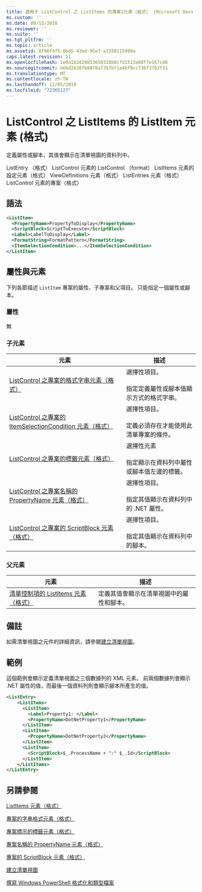 ```yaml
---
title: 適用于 ListControl 之 ListItems 的專案2元素（格式） |Microsoft Docs
ms.custom: ''
ms.date: 09/13/2016
ms.reviewer: ''
ms.suite: ''
ms.tgt_pltfrm: ''
ms.topic: article
ms.assetid: 0f96f4f5-8bd5-43ed-95e7-a7358115999a
caps.latest.revision: 11
ms.openlocfilehash: 1e0a1b2d20853650328b8cfd1513a08f7e167cd6
ms.sourcegitcommit: debd2b38fb8070a7357bf1a4bf9cc736f3702f31
ms.translationtype: MT
ms.contentlocale: zh-TW
ms.lasthandoff: 12/05/2019
ms.locfileid: "72365127"
---
```

# <a name="listitem-element-for-listitems-for-listcontrol-format"></a>ListControl 之 ListItems 的 ListItem 元素 (格式)

定義屬性或腳本，其值會顯示在清單視圖的資料列中。

ListEntry （格式） ListControl 元素的 ListControl （format） ListItems 元素的設定元素（格式） ViewDefinitions 元素（格式） ListEntries 元素（格式）ListControl 元素的專案（格式）

## <a name="syntax"></a>語法

```xml
<ListItem>
  <PropertyName>PropertyToDisplay</PropertyName>
  <ScriptBlock>ScriptToExecute</ScriptBlock>
  <Label>LabelToDisplay</Label>
  <FormatString>FormatPattern</FormatString>
  <ItemSelectionCondition>...</ItemSelectionCondition>
</ListItem>
```

## <a name="attributes-and-elements"></a>屬性與元素

下列各節描述 `ListItem` 專案的屬性、子專案和父項目。 只能指定一個屬性或腳本。

### <a name="attributes"></a>屬性

無

### <a name="child-elements"></a>子元素

|元素|描述|
|-------------|-----------------|
|[ListControl 之專案的格式字串元素（格式）](./formatstring-element-for-listitem-for-listcontrol-format.md)|選擇性項目。<br /><br /> 指定定義屬性或腳本值顯示方式的格式字串。|
|[ListControl 之專案的 ItemSelectionCondition 元素（格式）](./itemselectioncondition-element-for-listitem-for-listcontrol-format.md)|選擇性項目。<br /><br /> 定義必須存在才能使用此清單專案的條件。|
|[ListControl 之專案的標籤元素（格式）](./label-element-for-listitem-for-listcontrol-format.md)|選擇性元素<br /><br /> 指定顯示在資料列中屬性或腳本值左邊的標籤。|
|[ListControl 之專案名稱的 PropertyName 元素（格式）](./propertyname-element-for-listitem-for-listcontrol-format.md)|選擇性項目。<br /><br /> 指定其值顯示在資料列中的 .NET 屬性。|
|[ListControl 之專案的 ScriptBlock 元素（格式）](./scriptblock-element-for-listitem-for-listcontrol-format.md)|選擇性項目。<br /><br /> 指定其值顯示在資料列中的腳本。|

### <a name="parent-elements"></a>父元素

|元素|描述|
|-------------|-----------------|
|[清單控制項的 ListItems 元素（格式）](./listitems-element-for-listentry-for-listcontrol-format.md)|定義其值會顯示在清單視圖中的屬性和腳本。|

## <a name="remarks"></a>備註

如需清單視圖之元件的詳細資訊，請參閱[建立清單視圖](./creating-a-list-view.md)。

## <a name="example"></a>範例

這個範例會顯示定義清單視圖之三個數據列的 XML 元素。 前兩個數據列會顯示 .NET 屬性的值，而最後一個資料列則會顯示腳本所產生的值。

```xml
<ListEntry>
    <ListItems>
      <ListItem>
        <Label>Property1: </Label>
        <PropertyName>DotNetProperty1</PropertyName>
      </ListItem>
      <ListItem>
        <PropertyName>DotNetProperty2</PropertyName>
      </ListItem>
      <ListItem>
        <ScriptBlock>$_.ProcessName + ":" $_.Id</ScriptBlock>
      </ListItem>
    </ListItems>
</ListEntry>

```

## <a name="see-also"></a>另請參閱

[ListItems 元素（格式）](./listitems-element-for-listentry-for-listcontrol-format.md)

[專案的字串格式元素（格式）](./formatstring-element-for-listitem-for-listcontrol-format.md)

[專案標示的標籤元素（格式）](./label-element-for-listitem-for-listcontrol-format.md)

[專案名稱的 PropertyName 元素（格式）](./propertyname-element-for-listitem-for-listcontrol-format.md)

[專案的 ScriptBlock 元素（格式）](./scriptblock-element-for-listitem-for-listcontrol-format.md)

[建立清單視圖](./creating-a-list-view.md)

[撰寫 Windows PowerShell 格式化和類型檔案](./writing-a-powershell-formatting-file.md)
